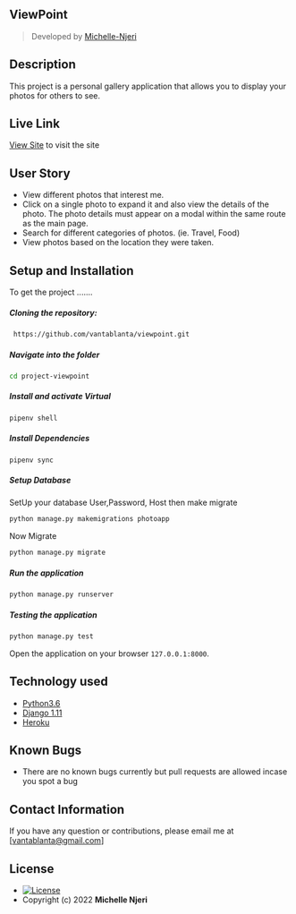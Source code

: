 ## ViewPoint
>Developed by [Michelle-Njeri](https://github.com/vantablanta)  
  
## Description  
This project is a personal gallery application that allows you to display your photos for others to see.

##  Live Link  
[View Site](https://viewpoint-mn.herokuapp.com/)  to visit the site
  

## User Story  
  
* View different photos that interest me.
* Click on a single photo to expand it and also view the details of the photo. The photo details must appear on a modal within the same route as the main page.
* Search for different categories of photos. (ie. Travel, Food)
* View photos based on the location they were taken. 
  

  
## Setup and Installation  
To get the project .......  
  
##### Cloning the repository:  
```bash 
 https://github.com/vantablanta/viewpoint.git
```
##### Navigate into the folder
 ```bash 
cd project-viewpoint 
```
##### Install and activate Virtual  
 ```bash 
pipenv shell 
```  
##### Install Dependencies  
 ```bash 
 pipenv sync
```  
 ##### Setup Database  
  SetUp your database User,Password, Host then make migrate  
 ```bash 
python manage.py makemigrations photoapp
 ``` 
 Now Migrate  
 ```bash 
 python manage.py migrate 
```
##### Run the application  
 ```bash 
 python manage.py runserver 
``` 
##### Testing the application  
 ```bash 
 python manage.py test 
```
Open the application on your browser `127.0.0.1:8000`.  
  
## Technology used  
  
* [Python3.6](https://www.python.org/)  
* [Django 1.11](https://docs.djangoproject.com/en/2.2/)  
* [Heroku](https://heroku.com)  
  
  
## Known Bugs  
* There are no known bugs currently but pull requests are allowed incase you spot a bug  
  
## Contact Information   
If you have any question or contributions, please email me at [vantablanta@gmail.com]  
  
## License 

* [![License](https://img.shields.io/packagist/l/loopline-systems/closeio-api-wrapper.svg)](https://github.com/vantablanta/viewpoint/blob/master/LICENSE)  
* Copyright (c) 2022 **Michelle Njeri**